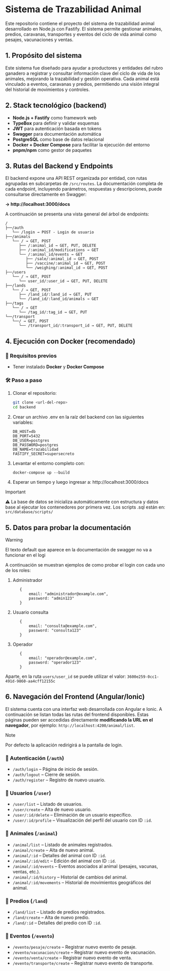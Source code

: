 # Sistema de Trazabilidad Animal

Este repositorio contiene el proyecto del sistema de trazabilidad animal desarrollado en Node.js con Fastify. El sistema permite gestionar animales, predios, caravanas, transportes y eventos del ciclo de vida animal como pesajes, vacunaciones y ventas.

## 1. Propósito del sistema

Este sistema fue diseñado para ayudar a productores y entidades del rubro ganadero a registrar y consultar información clave del ciclo de vida de los animales, mejorando la trazabilidad y gestión operativa. Cada animal está vinculado a eventos, caravanas y predios, permitiendo una visión integral del historial de movimientos y controles.

## 2. Stack tecnológico (backend)

- **Node.js + Fastify** como framework web
- **TypeBox** para definir y validar esquemas
- **JWT** para autenticación basada en tokens
- **Swagger** para documentación automática
- **PostgreSQL** como base de datos relacional
- **Docker + Docker Compose** para facilitar la ejecución del entorno
- **pnpm/npm** como gestor de paquetes

## 3. Rutas del Backend y Endpoints

El backend expone una API REST organizada por entidad, con rutas agrupadas en subcarpetas de `/src/routes`. La documentación completa de cada endpoint, incluyendo parámetros, respuestas y descripciones, puede consultarse directamente en Swagger:

**→ http://localhost:3000/docs**

A continuación se presenta una vista general del árbol de endpoints:

```
/
├──/auth
   └── /login → POST - Login de usuario
├──/animals
   └── / → GET, POST
      ├── /:animal_id → GET, PUT, DELETE
      ├── /:animal_id/modifications → GET
      └── /:animal_id/events → GET
         ├── /sale/:animal_id → GET, POST
         ├── /vaccine/:animal_id → GET, POST
         └── /weighing/:animal_id → GET, POST
├──/users
   └── / → GET, POST
      └── user_id/:user_id → GET, PUT, DELETE
├──/lands
   └── / → GET, POST
      ├── /land_id/:land_id → GET, PUT
      └── /land_id/:land_id/animals → GET
├──/tags
   └── / → GET
      └── /tag_id/:tag_id → GET, PUT
└──/transport
   └──/ → GET, POST
      └── /transport_id/:transport_id → GET, PUT, DELETE
```

## 4. Ejecución con Docker (recomendado)

### 🐳 Requisitos previos

- Tener instalado **Docker** y **Docker Compose**

### 🛠️ Paso a paso

1. Clonar el repositorio:

   ```bash
   git clone <url-del-repo>
   cd backend

   ```

2. Crear un archivo .env en la raíz del backend con las siguientes variables:

   ```
   DB_HOST=db
   DB_PORT=5432
   DB_USER=postgres
   DB_PASSWORD=postgres
   DB_NAME=trazabilidad
   FASTIFY_SECRET=supersecreto
   ```

3. Levantar el entorno completo con:

   ```
   docker-compose up --build
   ```

4. Esperar un tiempo y luego ingresar a:
   http://localhost:3000/docs

> [!IMPORTANT]
> ⚠️ La base de datos se inicializa automáticamente con estructura y datos base al ejecutar los contenedores por primera vez. Los scripts .sql están en: `src/database/scripts/`

## 5. Datos para probar la documentación

> [!WARNING]
> El texto default que aparece en la documentación de swagger no va a funcionar en el logi

A continuación se muestran ejemplos de como probar el login con cada uno de los roles:

1. Administrador
   ```
      {
          email: "administrador@example.com",
          password: "admin123"
      }
   ```
2. Usuario consulta
   ```
      {
          email: "consulta@example.com",
          password: "consulta123"
      }
   ```
3. Operador
   ```
      {
          email: "operador@example.com",
          password: "operador123"
      }
   ```

Aparte, en la ruta `users/user_id` se puede utilizar el valor: `3600e259-0cc1-491d-9860-aa4cff12155c`


## 6. Navegación del Frontend (Angular/Ionic)

El sistema cuenta con una interfaz web desarrollada con Angular e Ionic. A continuación se listan todas las rutas del frontend disponibles. Estas páginas pueden ser accedidas directamente **modificando la URL en el navegador**, por ejemplo: `http://localhost:4200/animal/list`.

>[!NOTE]
> Por defecto la aplicación redirigirá a la pantalla de login.

### 🔐 Autenticación (`/auth`)

* `/auth/login` – Página de inicio de sesión.
* `/auth/logout` – Cierre de sesión.
* `/auth/register` – Registro de nuevo usuario.

### 👤 Usuarios (`/user`)

* `/user/list` – Listado de usuarios.
* `/user/create` – Alta de nuevo usuario.
* `/user/:id/delete` – Eliminación de un usuario específico.
* `/user/:id/profile` – Visualización del perfil del usuario con ID `:id`.

### 🐄 Animales (`/animal`)

* `/animal/list` – Listado de animales registrados.
* `/animal/create` – Alta de nuevo animal.
* `/animal/:id` – Detalles del animal con ID `:id`.
* `/animal/:id/edit` – Edición del animal con ID `:id`.
* `/animal/:id/events` – Eventos asociados al animal (pesajes, vacunas, ventas, etc.).
* `/animal/:id/history` – Historial de cambios del animal.
* `/animal/:id/movements` – Historial de movimientos geográficos del animal.

### 🌾 Predios (`/land`)

* `/land/list` – Listado de predios registrados.
* `/land/create` – Alta de nuevo predio.
* `/land/:id` – Detalles del predio con ID `:id`.

### 📅 Eventos (`/evento`)

* `/evento/pesaje/create` – Registrar nuevo evento de pesaje.
* `/evento/vacunacion/create` – Registrar nuevo evento de vacunación.
* `/evento/venta/create` – Registrar nuevo evento de venta.
* `/evento/transporte/create` – Registrar nuevo evento de transporte.
